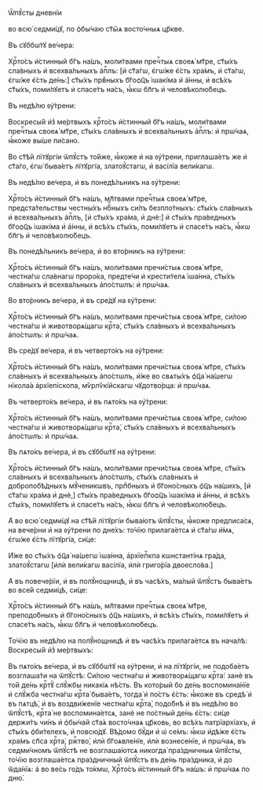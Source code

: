 Ѿпꙋ́сты дневні́и

во всю̀ седми́цꙋ, по ѻ҆бы́чаю ст҃ы̑ѧ восто́чныѧ цр҃кве.

Въ сꙋббѡ́тꙋ ве́чера:

Хрⷭ҇то́съ и҆́стинный бг҃ъ на́шъ, моли́твами пречⷭ҇тыѧ своеѧ̀ мт҃ре, ст҃ы́хъ
сла́вныхъ и҆ всехва́льныхъ а҆пⷭ҇лъ: [и҆ ст҃а́гѡ, є҆гѡ́же є҆́сть хра́мъ, и҆
ст҃а́гѡ, є҆гѡ́же є҆́сть де́нь:] ст҃ы́хъ првⷣныхъ бг҃оѻц҃ъ і҆ѡакі́ма и҆ а҆́нны,
и҆ всѣ́хъ ст҃ы́хъ, поми́лꙋетъ и҆ спасе́тъ на́съ, ꙗ҆́кѡ бл҃гъ и҆ человѣколю́бецъ.

Въ недѣ́лю ᲂу҆́трени:

Воскресы́й и҆з̾ ме́ртвыхъ хрⷭ҇то́съ и҆́стинный бг҃ъ на́шъ, моли́твами пречⷭ҇тыѧ
своеѧ̀ мт҃ре, ст҃ы́хъ сла́вныхъ и҆ всехва́льныхъ а҆пⷭ҇лъ: и҆ прѡ́чаѧ, ꙗ҆́коже
вы́ше пи́сано.

Во ст҃ѣ́й лїтꙋргі́и ѿпꙋ́стъ то́йже, ꙗ҆́коже и҆ на ᲂу҆́трени, приглаша́етъ же и҆
ст҃а́го, є҆гѡ̀ быва́етъ лїтꙋргі́а, златоꙋ́стагѡ, и҆ васі́лїа вели́кагѡ.

Въ недѣ́лю ве́чера, и҆ въ понедѣ́льникъ на ᲂу҆́трени:

Хрⷭ҇то́съ и҆́стинный бг҃ъ на́шъ, мл҃твами пречⷭ҇тыѧ своеѧ̀ мт҃ре,
предста́тельствы честны́хъ нбⷭ҇ныхъ си́лъ безпло́тныхъ: ст҃ы́хъ сла́вныхъ и҆
всехва́льныхъ а҆пⷭ҇лъ, [и҆ ст҃ы́хъ хра́ма, и҆ днѐ:] и҆ ст҃ы́хъ пра́ведныхъ
бг҃оѻц҃ъ і҆ѡакі́ма и҆ а҆́нны, и҆ всѣ́хъ ст҃ы́хъ, поми́лꙋетъ и҆ спасе́тъ на́съ,
ꙗ҆́кѡ бл҃гъ и҆ человѣколю́бецъ.

Въ понедѣ́льникъ ве́чера, и҆ во вто́рникъ на ᲂу҆́трени:

Хрⷭ҇то́съ и҆́стинный бг҃ъ на́шъ, моли́твами пречи́стыѧ своеѧ̀ мт҃ре, честна́гѡ
сла́внагѡ проро́ка, предте́чи и҆ крести́телѧ і҆ѡа́нна, ст҃ы́хъ сла́вныхъ и҆
всехва́льныхъ а҆по́стѡлъ: и҆ прѡ́чаѧ.

Во вто́рникъ ве́чера, и҆ въ сре́дꙋ на ᲂу҆́трени:

Хрⷭ҇то́съ и҆́стинный бг҃ъ на́шъ, моли́твами пречи́стыѧ своеѧ̀ мт҃ре, си́лою
честна́гѡ и҆ животворѧ́щагѡ крⷭ҇та̀, ст҃ы́хъ сла́вныхъ и҆ всехва́льныхъ
а҆по́стѡлъ: и҆ прѡ́чаѧ.

Въ сре́дꙋ ве́чера, и҆ въ четверто́къ на ᲂу҆́трени:

Хрⷭ҇то́съ и҆́стинный бг҃ъ на́шъ, моли́твами пречи́стыѧ своеѧ̀ мт҃ре, ст҃ы́хъ
сла́вныхъ и҆ всехва́льныхъ а҆по́стѡлъ, и҆́же во свѧты́хъ ѻ҆ц҃а̀ на́шегѡ нїкола́а
а҆рхїепі́скопа, мѷрлѷкі́йскагѡ чꙋдотво́рца: и҆ прѡ́чаѧ.

Въ четверто́къ ве́чера, и҆ въ пѧто́къ на ᲂу҆́трени:

Хрⷭ҇то́съ и҆́стинный бг҃ъ на́шъ, моли́твами пречи́стыѧ своеѧ̀ мт҃ре, си́лою
честна́гѡ и҆ животворѧ́щагѡ крⷭ҇та̀, ст҃ы́хъ сла́вныхъ и҆ всехва́льныхъ
а҆по́стѡлъ: и҆ прѡ́чаѧ.

Въ пѧто́къ ве́чера, и҆ въ сꙋббѡ́тꙋ на ᲂу҆́трени:

Хрⷭ҇то́съ и҆́стинный бг҃ъ на́шъ, моли́твами пречи́стыѧ своеѧ̀ мт҃ре, ст҃ы́хъ
сла́вныхъ и҆ всехва́льныхъ а҆по́стѡлъ, ст҃ы́хъ сла́вныхъ и҆ добропобѣ́дныхъ
мꙋ́ченикѡвъ, прпⷣбныхъ и҆ бг҃оно́сныхъ ѻ҆ц҃ъ на́шихъ, [и҆ ст҃а́гѡ хра́ма и҆
днѐ,] ст҃ы́хъ пра́ведныхъ бг҃оѻц҃ъ і҆ѡакі́ма и҆ а҆́нны, и҆ всѣ́хъ ст҃ы́хъ,
поми́лꙋетъ и҆ спасе́тъ на́съ, ꙗ҆́кѡ бл҃гъ и҆ человѣколю́бецъ.

А҆ во всю̀ седми́цꙋ на ст҃ѣ́й лїтꙋргі́и быва́ютъ ѿпꙋ́сты, ꙗ҆́коже предписа́сѧ,
на вече́рни и҆ на ᲂу҆́трени по дне́хъ: то́чїю прилага́етсѧ и҆ ст҃а́гѡ и҆́мѧ,
є҆гѡ́же є҆́сть лїтꙋргі́а, си́це:

И҆́же во ст҃ы́хъ ѻ҆ц҃а̀ на́шегѡ і҆ѡа́нна, а҆рхїепⷭ҇кпа кѡнстанті́нѧ гра́да,
златоꙋ́стагѡ [и҆лѝ вели́кагѡ васі́лїа, и҆лѝ григо́рїа двоесло́ва.]

А҆ въ повече́рїи, и҆ въ полꙋ́нощницѣ, и҆ въ часѣ́хъ, ма́лый ѿпꙋ́стъ быва́етъ во
все́й седми́цѣ, си́це:

Хрⷭ҇то́съ и҆́стинный бг҃ъ на́шъ, мл҃твами пречⷭ҇тыѧ своеѧ̀ мт҃ре, преподо́бныхъ
и҆ бг҃оно́сныхъ ѻ҆ц҃ъ на́шихъ, и҆ всѣ́хъ ст҃ы́хъ, поми́лꙋетъ и҆ спасе́тъ на́съ,
ꙗ҆́кѡ бл҃гъ и҆ человѣколю́бецъ.

То́чїю въ недѣ́лю на полꙋ́нощницѣ и҆ въ часѣ́хъ прилага́етсѧ въ нача́лѣ:
Воскресы́й и҆з̾ ме́ртвыхъ:

Въ пѧто́къ ве́чера, и҆ въ сꙋббѡ́тꙋ на ᲂу҆́трени, и҆ на лїтꙋргі́и, не подоба́етъ
возглаша́ти на ѿпꙋ́стѣ: Си́лою честна́гѡ и҆ животворѧ́щагѡ крⷭ҇та̀: занѐ въ то́й
де́нь крⷭ҇тꙋ̀ слꙋ́жбы никакі́ѧ нѣ́сть. Въ кото́рый бо де́нь воспомина́нїе и҆
слꙋ́жба честна́гѡ крⷭ҇та̀ быва́етъ, тогда̀ и҆ по́стъ є҆́сть: ꙗ҆́коже въ средѣ̀
и҆ въ пѧтцѣ̀, и҆ въ воздви́женїе честна́гѡ крⷭ҇та̀, подо́бнѣ и҆ въ недѣ́лю во
ѿпꙋ́стѣ, крⷭ҇та̀ не воспомина́етсѧ, занѐ не по́стный де́нь є҆́сть: си́це
держи́тъ чи́нъ и҆ ѻ҆бы́чай ст҃а́ѧ восто́чнаѧ цр҃ковь, во всѣ́хъ патрїархі́ахъ,
и҆ ст҃ы́хъ ѻ҆би́телехъ, и҆ повсю́дꙋ. Вѣ́домо бꙋ́ди и҆ ѡ҆ се́мъ: ꙗ҆́кѡ и҆дѣ́же
є҆́сть хра́мъ сп҃са хрⷭ҇та̀, ржⷭ҇тво̀, и҆лѝ бг҃оѧвле́нїе, и҆лѝ вознесе́нїе, и҆
прѡ́чаѧ, въ седми́чномъ ѿпꙋ́стѣ не возглаша́ютсѧ никогда̀ пра́здничныѧ ѿпꙋ́сты,
то́чїю возглаша́етсѧ пра́здничный ѿпꙋ́стъ въ де́нь пра́здника, и҆ до ѿда́нїѧ: а҆
во ве́сь го́дъ то́кмѡ, Хрⷭ҇то́съ и҆́стинный бг҃ъ на́шъ: и҆ прѡ́чаѧ по дню̀.

